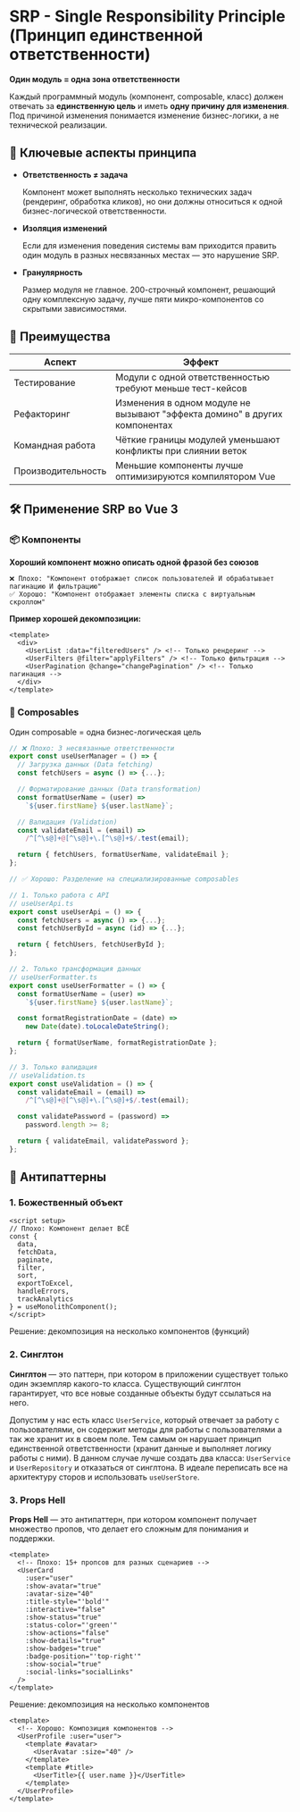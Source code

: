 # SRP - Single Responsibility Principle (Принцип единственной ответственности)

**Один модуль = одна зона ответственности**

Каждый программный модуль (компонент, composable, класс) должен отвечать за **единственную цель** и иметь **одну причину для изменения**. Под причиной изменения понимается изменение бизнес-логики, а не технической реализации.

## 📌 Ключевые аспекты принципа

- **Ответственность ≠ задача**

  Компонент может выполнять несколько технических задач (рендеринг, обработка кликов), но они должны относиться к одной бизнес-логической ответственности.

- **Изоляция изменений**

  Если для изменения поведения системы вам приходится править один модуль в разных несвязанных местах — это нарушение SRP.

- **Гранулярность**

  Размер модуля не главное. 200-строчный компонент, решающий одну комплексную задачу, лучше пяти микро-компонентов со скрытыми зависимостями.

## 💎 Преимущества

| Аспект | Эффект |
|--------|---------|
| Тестирование | Модули с одной ответственностью требуют меньше тест-кейсов |
| Рефакторинг | Изменения в одном модуле не вызывают "эффекта домино" в других компонентах |
| Командная работа | Чёткие границы модулей уменьшают конфликты при слиянии веток |
| Производительность | Меньшие компоненты лучше оптимизируются компилятором Vue |

## 🛠 Применение SRP во Vue 3

### 📦 Компоненты

**Хороший компонент можно описать одной фразой без союзов**

```
❌ Плохо: "Компонент отображает список пользователей И обрабатывает пагинацию И фильтрацию"
✅ Хорошо: "Компонент отображает элементы списка с виртуальным скроллом"
```

**Пример хорошей декомпозиции:**

```vue
<template>
  <div>
    <UserList :data="filteredUsers" /> <!-- Только рендеринг -->
    <UserFilters @filter="applyFilters" /> <!-- Только фильтрация -->
    <UserPagination @change="changePagination" /> <!-- Только пагинация -->
  </div>
</template>
```

### 🔧 Composables

Один composable = одна бизнес-логическая цель

```ts
// ❌ Плохо: 3 несвязанные ответственности
export const useUserManager = () => {
  // Загрузка данных (Data fetching)
  const fetchUsers = async () => {...};

  // Форматирование данных (Data transformation)
  const formatUserName = (user) =>
    `${user.firstName} ${user.lastName}`;

  // Валидация (Validation)
  const validateEmail = (email) =>
    /^[^\s@]+@[^\s@]+\.[^\s@]+$/.test(email);

  return { fetchUsers, formatUserName, validateEmail };
};
```

```ts
// ✅ Хорошо: Разделение на специализированные composables

// 1. Только работа с API
// useUserApi.ts
export const useUserApi = () => {
  const fetchUsers = async () => {...};
  const fetchUserById = async (id) => {...};

  return { fetchUsers, fetchUserById };
};

// 2. Только трансформация данных
// useUserFormatter.ts
export const useUserFormatter = () => {
  const formatUserName = (user) =>
    `${user.firstName} ${user.lastName}`;

  const formatRegistrationDate = (date) =>
    new Date(date).toLocaleDateString();

  return { formatUserName, formatRegistrationDate };
};

// 3. Только валидация
// useValidation.ts
export const useValidation = () => {
  const validateEmail = (email) =>
    /^[^\s@]+@[^\s@]+\.[^\s@]+$/.test(email);

  const validatePassword = (password) =>
    password.length >= 8;

  return { validateEmail, validatePassword };
};
```
## 🚨 Антипаттерны

### 1. **Божественный объект**

```vue
<script setup>
// Плохо: Компонент делает ВСЁ
const {
  data,
  fetchData,
  paginate,
  filter,
  sort,
  exportToExcel,
  handleErrors,
  trackAnalytics
} = useMonolithComponent();
</script>
```

Решение: декомпозиция на несколько компонентов (функций)

### 2. **Синглтон**

**Синглтон** — это паттерн, при котором в приложении существует только один экземпляр какого-то класса. Существующий синглтон гарантирует, что все новые созданные объекты будут ссылаться на него.

Допустим у нас есть класс `UserService`, который отвечает за работу с пользователями, он содержит методы для работы с пользователями а так же хранит их в своем поле. Тем самым он нарушает принцип единственной ответственности (хранит данные и выполняет логику работы с ними). В данном случае лучше создать два класса: `UserService` и `UserRepository` и отказаться от синглтона. В идеале переписать все на архитектуру сторов и использовать `useUserStore`.

### 3. **Props Hell**

**Props Hell** — это антипаттерн, при котором компонент получает множество пропов, что делает его сложным для понимания и поддержки.

```vue
<template>
  <!-- Плохо: 15+ пропсов для разных сценариев -->
  <UserCard
    :user="user"
    :show-avatar="true"
    :avatar-size="40"
    :title-style="'bold'"
    :interactive="false"
    :show-status="true"
    :status-color="'green'"
    :show-actions="false"
    :show-details="true"
    :show-badges="true"
    :badge-position="'top-right'"
    :show-social="true"
    :social-links="socialLinks"
  />
</template>
```

Решение: декомпозиция на несколько компонентов

```vue
<template>
  <!-- Хорошо: Композиция компонентов -->
  <UserProfile :user="user">
    <template #avatar>
      <UserAvatar :size="40" />
    </template>
    <template #title>
      <UserTitle>{{ user.name }}</UserTitle>
    </template>
  </UserProfile>
</template>
```
